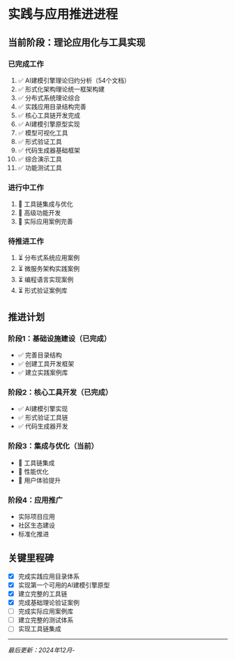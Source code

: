 # 实践与应用推进进程

## 当前阶段：理论应用化与工具实现

### 已完成工作

1. ✅ AI建模引擎理论归约分析（54个文档）
2. ✅ 形式化架构理论统一框架构建
3. ✅ 分布式系统理论综合
4. ✅ 实践应用目录结构完善
5. ✅ 核心工具链开发完成
6. ✅ AI建模引擎原型实现
7. ✅ 模型可视化工具
8. ✅ 形式验证工具
9. ✅ 代码生成器基础框架
10. ✅ 综合演示工具
11. ✅ 功能测试工具

### 进行中工作

1. 🔄 工具链集成与优化
2. 🔄 高级功能开发
3. 🔄 实际应用案例完善

### 待推进工作

1. ⏳ 分布式系统应用案例
2. ⏳ 微服务架构实践案例
3. ⏳ 编程语言实现案例
4. ⏳ 形式验证案例库

## 推进计划

### 阶段1：基础设施建设（已完成）

- ✅ 完善目录结构
- ✅ 创建工具开发框架
- ✅ 建立实践案例库

### 阶段2：核心工具开发（已完成）

- ✅ AI建模引擎实现
- ✅ 形式验证工具链
- ✅ 代码生成器开发

### 阶段3：集成与优化（当前）

- 🔄 工具链集成
- 🔄 性能优化
- 🔄 用户体验提升

### 阶段4：应用推广

- 实际项目应用
- 社区生态建设
- 标准化推进

## 关键里程碑

- [x] 完成实践应用目录体系
- [x] 实现第一个可用的AI建模引擎原型
- [x] 建立完整的工具链
- [x] 完成基础理论验证案例
- [ ] 完成实际应用案例库
- [ ] 建立完整的测试体系
- [ ] 实现工具链集成

---
*最后更新：2024年12月*-
